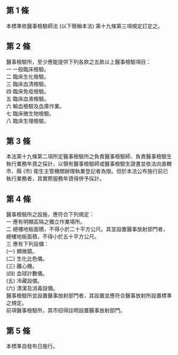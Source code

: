 第 1 條
-------
本標準依醫事檢驗師法 (以下簡稱本法) 第十九條第三項規定訂定之。

第 2 條
-------
醫事檢驗所，至少應能提供下列各款之五款以上醫事檢驗項目：  
一  一般臨床檢驗。  
二  臨床生化檢驗。  
三  臨床血清檢驗。  
四  臨床免疫檢驗。  
五  臨床血液檢驗。  
六  輸血檢驗及血庫作業。  
七  臨床微生物檢驗。  
八  臨床生理檢驗。

第 3 條
-------
本法第十九條第二項所定醫事檢驗所之負責醫事檢驗師、負責醫事檢驗生  
執行業務年資之採計，以領有醫事檢驗師或醫事檢驗生證書並依法向直轄  
市、縣 (市) 衛生主管機關辦理執業登記者為限。但於本法公布施行前已  
執行業務者，其實際服務年資得併予採計。

第 4 條
-------
醫事檢驗所之設施，應符合下列規定：  
一  應有明顯區隔之獨立作業場所。  
二  總樓地板面積，不得小於二十平方公尺。其並設置醫事放射部門者，  
    總樓地板面積，不得小於五十平方公尺。  
三  應有下列設備：  
 (一) 顯微鏡。  
 (二) 生化比色儀。  
 (三) 離心機。  
 (四) 血球計數儀。  
 (五) 冷藏設備。  
 (六) 清潔及消毒設備。  
醫事檢驗所並設置醫事放射部門者，其設置並應符合醫事放射所設置標準  
之規定。  
前項醫事檢驗所，其市招得註明設置醫事放射部門。

第 5 條
-------
本標準自發布日施行。

